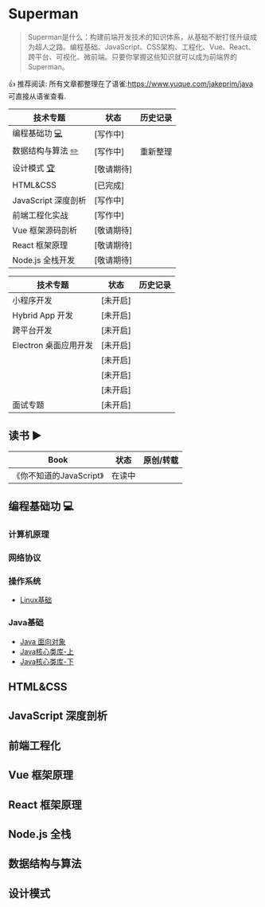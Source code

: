 # Superman

> Superman是什么：构建前端开发技术的知识体系，从基础不断打怪升级成为超人之路。编程基础、JavaScript、CSS架构、工程化、Vue、React、跨平台、可视化、微前端。只要你掌握这些知识就可以成为前端界的Superman。

👍 推荐阅读: 所有文章都整理在了语雀:https://www.yuque.com/jakeprim/java 可直接从语雀查看.

| 技术专题                                      | 状态       | 历史记录 |
| --------------------------------------------- | ---------- | -------- |
| 编程基础功 [:computer:](#编程基础功-computer) | [写作中]   |          |
| 数据结构与算法 [:pencil2:](#算法-pencil2)     | [写作中]   | 重新整理 |
| 设计模式 [:trophy:](#设计模式-trophy)         | [敬请期待] |          |
| HTML&CSS                                      | [已完成]   |          |
| JavaScript 深度剖析                           | [写作中]   |          |
| 前端工程化实战                                | [写作中]   |          |
| Vue 框架源码剖析                              | [敬请期待] |          |
| React 框架原理                                | [敬请期待] |          |
| Node.js 全栈开发                              | [敬请期待] |          |

| 技术专题              | 状态     | 历史记录 |
| --------------------- | -------- | -------- |
| 小程序开发            | [未开启] |          |
| Hybrid App 开发       | [未开启] |          |
| 跨平台开发            | [未开启] |          |
| Electron 桌面应用开发 | [未开启] |          |
|                       | [未开启] |          |
|                       | [未开启] |          |
|                       | [未开启] |          |
| 面试专题              | [未开启] |          |

## 读书 :arrow_forward:

| Book | 状态 | 原创/转载 |
| --- | --- | --- |
| 《你不知道的JavaScript》 | 在读中 ||

## 编程基础功 :computer:

### 计算机原理

### 网络协议

### 操作系统

- [Linux基础](https://www.yuque.com/jakeprim/java/ufs57p)

### Java基础

- [Java 面向对象](https://www.yuque.com/jakeprim/java/ir64h7)
- [Java核心类库-上](https://www.yuque.com/jakeprim/java/lgpglx)
- [Java核心类库-下](https://www.yuque.com/jakeprim/java/uhqr16)

## HTML&CSS 



## JavaScript 深度剖析



## 前端工程化



## Vue 框架原理



## React 框架原理



## Node.js 全栈



## 数据结构与算法 



## 设计模式 



